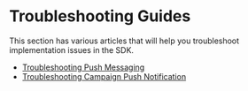 # Troubleshooting Guides

This section has various articles that will help you troubleshoot implementation issues in the SDK.

* [Troubleshooting Push Messaging](troubleshooting-push.md)
* [Troubleshooting Campaign Push Notification](push_notification_troubleshooting.md)

